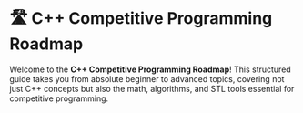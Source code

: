 # 🛣️ C++ Competitive Programming Roadmap   
   
Welcome to the **C++ Competitive Programming Roadmap**! This structured guide takes you from absolute beginner to advanced topics, covering not just C++ concepts but also the math, algorithms, and STL tools essential for competitive programming.  
   
  
  

 
 
 
